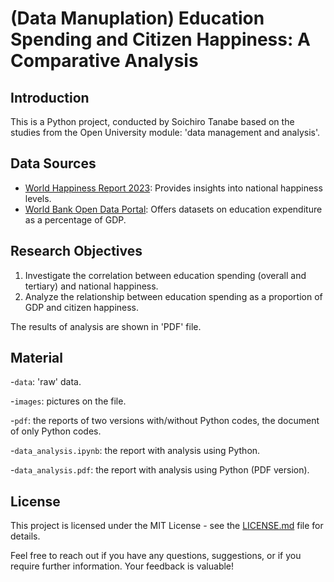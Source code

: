 # (Data Manuplation) Education Spending and Citizen Happiness: A Comparative Analysis

## Introduction
This is a Python project, conducted by Soichiro Tanabe based on the studies from the Open University module: 'data management and analysis'.

## Data Sources

- [World Happiness Report 2023](https://worldhappiness.report/): Provides insights into national happiness levels.
- [World Bank Open Data Portal](https://data.worldbank.org/): Offers datasets on education expenditure as a percentage of GDP.

## Research Objectives

1. Investigate the correlation between education spending (overall and tertiary) and national happiness.
2. Analyze the relationship between education spending as a proportion of GDP and citizen happiness.


The results of analysis are shown in 'PDF' file.

## Material 

-`data`: 'raw' data.

-`images`: pictures on the file.

-`pdf`: the reports of two versions with/without Python codes, the document of only Python codes.

-`data_analysis.ipynb`: the report with analysis using Python. 

-`data_analysis.pdf`: the report with analysis using Python (PDF version).


## License

This project is licensed under the MIT License - see the [LICENSE.md](LICENSE.md) file for details.



Feel free to reach out if you have any questions, suggestions, or if you require further information. Your feedback is valuable!
